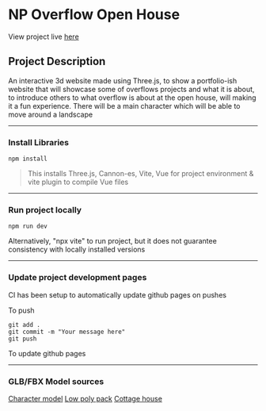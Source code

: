 # NP Overflow Open House
View project live [here](https://razorbird360.github.io/NP-Overflow-Open-House/)

## Project Description
An interactive 3d website made using Three.js, to show a portfolio-ish website that will showcase some of overflows projects and what it is about, to introduce others to what overflow is about at the open house, will making it a fun experience. There will be a main character which will be able to move around a landscape 

---

### Install Libraries
```shell
npm install
```
> This installs Three.js, Cannon-es, Vite, Vue for project environment & vite plugin to compile Vue files

---

### Run project locally
```shell
npm run dev
``` 
Alternatively, "npx vite" to run project, but it does not guarantee consistency with locally installed versions

---

### Update project development pages
CI has been setup to automatically update github pages on pushes

To push
```shell
git add .
git commit -m "Your message here"
git push
```
To update github pages

---

### GLB/FBX Model sources
[Character model](https://www.mixamo.com/#/?page=1&query=leonard&type=Character)
[Low poly pack](https://www.cgtrader.com/free-3d-models/plant/leaf/free-low-poly-pack)
[Cottage house](https://www.cgtrader.com/free-3d-models/exterior/house/low-poly-cottage-05bac603-149c-4df1-b489-931147c87bf3)
